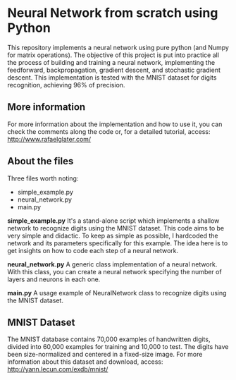 # Neural Network from scratch using Python 
This repository implements a neural network using pure python (and Numpy for matrix operations).
The objective of this project is put into practice all the process of building and training a neural network, implementing the feedforward, backpropagation, gradient descent, and stochastic gradient descent. This implementation is tested with the MNIST dataset for digits recognition, achieving 96% of precision.

## More information
For more information about the implementation and how to use it, you can check the comments along the code or, for a detailed tutorial, access: http://www.rafaelglater.com/

## About the files
Three files worth noting:
* simple_example.py
* neural_network.py
* main.py

**simple_example.py**
It's a stand-alone script which implements a shallow network to recognize digits using the MNIST dataset. This code aims to be very simple and didactic. To keep as simple as possible, I hardcoded the network and its parameters specifically for this example. The idea here is to get insights on how to code each step of a neural network.

**neural_network.py**
A generic class implementation of a neural network. With this class, you can create a neural network specifying the number of
layers and neurons in each one.

**main.py**
A usage example of NeuralNetwork class to recognize digits using the MNIST dataset.


## MNIST Dataset
The MNIST database contains 70,000 examples of handwritten digits, divided into 60,000 examples for training and 10,000 to test.  The digits have been size-normalized and centered in a fixed-size image. For more information about this dataset and download, access: http://yann.lecun.com/exdb/mnist/